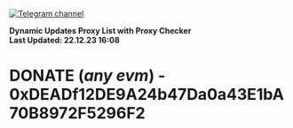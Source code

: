 [![Telegram channel](https://img.shields.io/endpoint?url=https://runkit.io/damiankrawczyk/telegram-badge/branches/master?url=https://t.me/n4z4v0d)](https://t.me/n4z4v0d) 

**Dynamic Updates Proxy List with Proxy Checker**  
**Last Updated: 22.12.23 16:08**

# DONATE (_any evm_) - 0xDEADf12DE9A24b47Da0a43E1bA70B8972F5296F2
